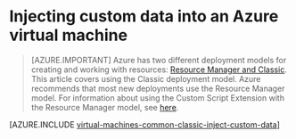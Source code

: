 <properties
    pageTitle="Inject data into Linux VMs on Azure | Azure"
    description="This topic describes how to inject custom data into an Azure virtual machine when the instance is created and how to locate the custom data on either Windows or Linux."
    services="virtual-machines-linux"
    documentationcenter=""
    author="squillace"
    manager="timlt"
    editor="tysonn"
    tags="azure-service-management" />
<tags
    ms.assetid="d376093c-e01d-4ee3-a826-2b5a35caaa7e"
    ms.service="virtual-machines-linux"
    ms.workload="infrastructure-services"
    ms.tgt_pltfrm="vm-linux"
    ms.devlang="na"
    ms.topic="article"
    ms.date="08/23/2016"
    wacn.date=""
    ms.author="rasquill" />

# Injecting custom data into an Azure virtual machine
> [AZURE.IMPORTANT] 
> Azure has two different deployment models for creating and working with resources: [Resource Manager and Classic](/documentation/articles/resource-manager-deployment-model/). This article covers using the Classic deployment model. Azure recommends that most new deployments use the Resource Manager model. For information about using the Custom Script Extension with the Resource Manager model, see [here](/documentation/articles/virtual-machines-linux-extensions-customscript/).

[AZURE.INCLUDE [virtual-machines-common-classic-inject-custom-data](../../includes/virtual-machines-common-classic-inject-custom-data.md)]